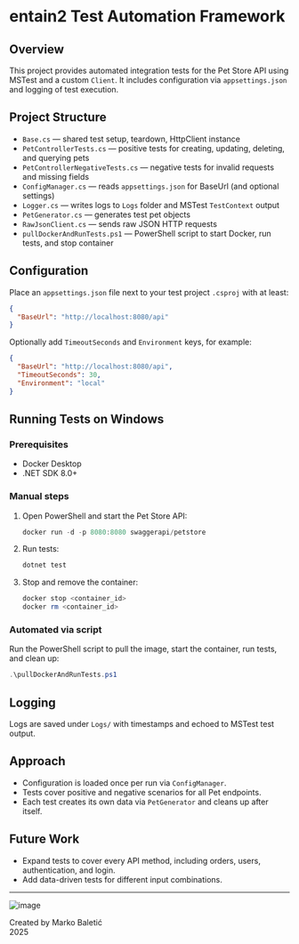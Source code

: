 # entain2 Test Automation Framework

## Overview

This project provides automated integration tests for the Pet Store API using MSTest and a custom `Client`.
It includes configuration via `appsettings.json` and logging of test execution.

## Project Structure

- `Base.cs` — shared test setup, teardown, HttpClient instance
- `PetControllerTests.cs` — positive tests for creating, updating, deleting, and querying pets
- `PetControllerNegativeTests.cs` — negative tests for invalid requests and missing fields
- `ConfigManager.cs` — reads `appsettings.json` for BaseUrl (and optional settings)
- `Logger.cs` — writes logs to `Logs` folder and MSTest `TestContext` output
- `PetGenerator.cs` — generates test pet objects
- `RawJsonClient.cs` — sends raw JSON HTTP requests
- `pullDockerAndRunTests.ps1` — PowerShell script to start Docker, run tests, and stop container

## Configuration

Place an `appsettings.json` file next to your test project `.csproj` with at least:

```json
{
  "BaseUrl": "http://localhost:8080/api"
}
```

Optionally add `TimeoutSeconds` and `Environment` keys, for example:

```json
{
  "BaseUrl": "http://localhost:8080/api",
  "TimeoutSeconds": 30,
  "Environment": "local"
}
```

## Running Tests on Windows

### Prerequisites
- Docker Desktop
- .NET SDK 8.0+

### Manual steps

1. Open PowerShell and start the Pet Store API:

   ```powershell
   docker run -d -p 8080:8080 swaggerapi/petstore
   ```

2. Run tests:

   ```powershell
   dotnet test
   ```

3. Stop and remove the container:

   ```powershell
   docker stop <container_id>
   docker rm <container_id>
   ```

### Automated via script

Run the PowerShell script to pull the image, start the container, run tests, and clean up:

```powershell
.\pullDockerAndRunTests.ps1
```

## Logging

Logs are saved under `Logs/` with timestamps and echoed to MSTest test output.

## Approach

- Configuration is loaded once per run via `ConfigManager`.
- Tests cover positive and negative scenarios for all Pet endpoints.
- Each test creates its own data via `PetGenerator` and cleans up after itself.

## Future Work

- Expand tests to cover every API method, including orders, users, authentication, and login.
- Add data-driven tests for different input combinations.

---
![image](https://github.com/user-attachments/assets/4c49a061-cebb-4c28-b0f0-552f7a19772d)


Created by Marko Baletić  
2025
